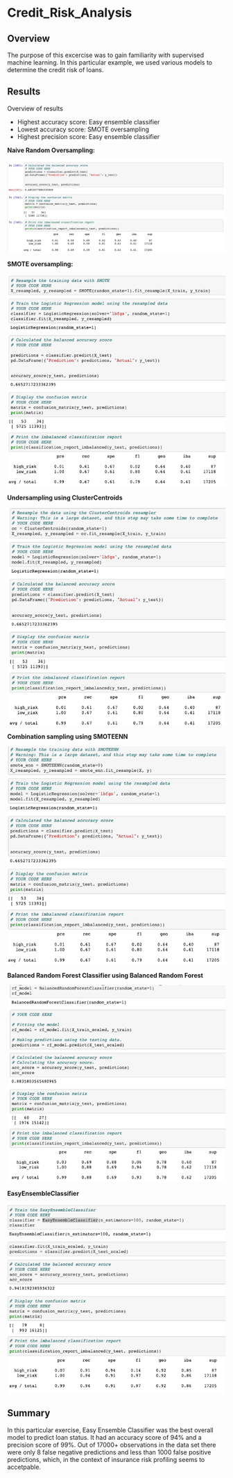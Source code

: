 # Credit_Risk_Analysis

## Overview

The purpose of this excercise was to gain familiarity with supervised machine learning. In this particular example, we used various models to determine the credit risk of loans.

## Results

Overview of results
- Highest accuracy score: Easy ensemble classifier
- Lowest accuracy score: SMOTE oversampling
- Highest precision score: Easy ensemble classifier

**Naive Random Oversampling:**

![Naive Random Oversampling](https://github.com/niklasax/Credit_Risk_Analysis/blob/main/Screen%20Shot%202021-02-14%20at%206.48.05%20PM.png "Naive Random Oversampling")

**SMOTE oversampling:**

![SMOTE oversampling](https://github.com/niklasax/Credit_Risk_Analysis/blob/main/Screen%20Shot%202021-02-14%20at%206.57.03%20PM.png "SMOTE Oversampling")


**Undersampling using ClusterCentroids**

![Undersampling using ClusterCentroids](https://github.com/niklasax/Credit_Risk_Analysis/blob/main/Screen%20Shot%202021-02-14%20at%207.03.08%20PM.png "Undersampling using ClusterCentroids")


**Combination sampling using SMOTEENN**

![Combination sampling using SMOTEENN](https://github.com/niklasax/Credit_Risk_Analysis/blob/main/Screen%20Shot%202021-02-14%20at%207.03.46%20PM.png "Combination sampling using SMOTEENN")

**Balanced Random Forest Classifier using Balanced Random Forest**

![Balanced Random Forest Classifier using Balanced Random Forest](https://github.com/niklasax/Credit_Risk_Analysis/blob/main/Screen%20Shot%202021-02-14%20at%207.38.37%20PM.png "Balanced Random Forest Classifier using Balanced Random Forest")

**EasyEnsembleClassifier**

![EasyEnsembleClassifier](https://github.com/niklasax/Credit_Risk_Analysis/blob/main/Screen%20Shot%202021-02-14%20at%207.45.52%20PM.png "EasyEnsembleClassifier")

## Summary

In this particular exercise, Easy Ensemble Classifier was the best overall model to predict loan status. It had an accuracy score of 94% and a precision score of 99%. Out of 17000+ observations in the data set there were only 8 false negative predictions and less than 1000 false positive predictions, which, in the context of insurance risk profiling seems to accetpable.
